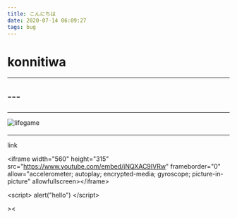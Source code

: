 ```yaml
---
title: こんにちは
date: 2020-07-14 06:09:27
tags: bug
---
```

# konnitiwa

---

## ---
###
---

![lifegame](https://user-images.githubusercontent.com/5355966/87390233-67ec2a00-c5e3-11ea-8341-84611fe31550.gif)
####

---

<a>link</a>

&lt;iframe width="560" height="315" src="https://www.youtube.com/embed/jNQXAC9IVRw" frameborder="0" allow="accelerometer; autoplay; encrypted-media; gyroscope; picture-in-picture" allowfullscreen&gt;&lt;/iframe&gt;

&lt;script&gt;
alert("hello")
&lt;/script&gt;

&gt;&lt;
